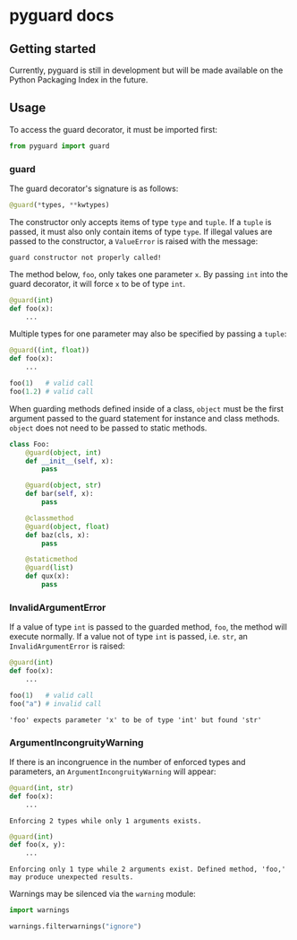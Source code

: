 # pyguard docs

## Getting started
Currently, pyguard is still in development but will be made available on the Python Packaging Index in the future.

## Usage

To access the guard decorator, it must be imported first:
```python
from pyguard import guard
```

### guard

The guard decorator's signature is as follows:
```python
@guard(*types, **kwtypes)
```
The constructor only accepts items of type `type` and `tuple`. If a `tuple` is passed, it must also only contain items of type `type`. If illegal values are passed to the constructor, a `ValueError` is raised with the message:
```
guard constructor not properly called!
```
The method below, `foo`, only takes one parameter `x`. By passing `int` into the guard decorator, it will force `x` to be of type `int`.
```python
@guard(int)
def foo(x):
	...
```
Multiple types for one parameter may also be specified by passing a `tuple`:
```python
@guard((int, float))
def foo(x):
	...

foo(1)   # valid call
foo(1.2) # valid call
```
When guarding methods defined inside of a class, `object` must be the first argument passed to the guard statement for instance and class methods. `object` does not need to be passed to static methods.
```python
class Foo:
	@guard(object, int)
	def __init__(self, x):
		pass

	@guard(object, str)
	def bar(self, x):
		pass

	@classmethod
	@guard(object, float)
	def baz(cls, x):
		pass

	@staticmethod
	@guard(list)
	def qux(x):
		pass
```

### InvalidArgumentError

If a value of type `int` is passed to the guarded method, `foo`, the method will execute normally. If a value not of type `int` is passed, i.e. `str`, an `InvalidArgumentError` is raised:
```python
@guard(int)
def foo(x):
	...

foo(1)   # valid call
foo("a") # invalid call
```
```
'foo' expects parameter 'x' to be of type 'int' but found 'str'
```

### ArgumentIncongruityWarning

If there is an incongruence in the number of enforced types and parameters, an `ArgumentIncongruityWarning` will appear:
```python
@guard(int, str)
def foo(x):
	...
```
```
Enforcing 2 types while only 1 arguments exists. 
```
```python
@guard(int)
def foo(x, y):
	...
```
```
Enforcing only 1 type while 2 arguments exist. Defined method, 'foo,' may produce unexpected results.
```
Warnings may be silenced via the `warning` module:
```python
import warnings

warnings.filterwarnings("ignore")
```